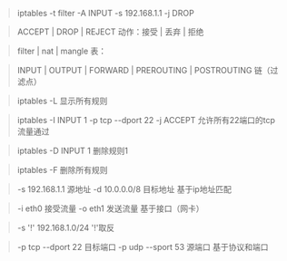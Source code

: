 > iptables -t filter -A INPUT -s 192.168.1.1 -j DROP

> ACCEPT | DROP | REJECT
动作：接受 | 丢弃 | 拒绝

> filter | nat | mangle
表：

> INPUT | OUTPUT | FORWARD | PREROUTING | POSTROUTING
链（过滤点）

> iptables -L
显示所有规则

> iptables -I INPUT 1 -p tcp --dport 22 -j ACCEPT
允许所有22端口的tcp流量通过

> iptables -D INPUT 1
删除规则1

> iptables -F
删除所有规则

> -s 192.168.1.1   源地址
> -d 10.0.0.0/8    目标地址
基于ip地址匹配

> -i eth0    接受流量
> -o eth1    发送流量
基于接口（网卡）

> -s '!' 192.168.1.0/24
'!'取反

> -p tcp --dport 22    目标端口
> -p udp --sport 53    源端口
基于协议和端口



